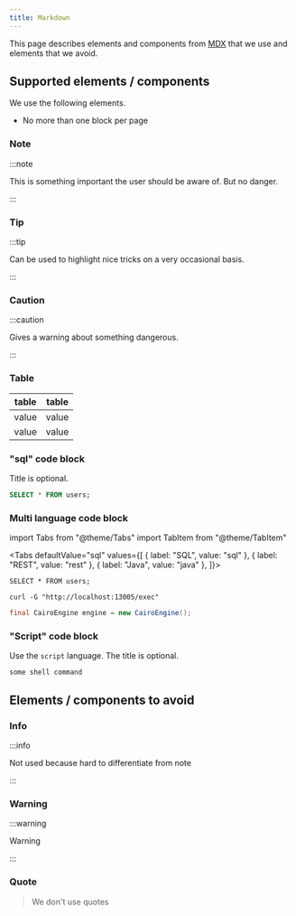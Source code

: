 ```yaml
---
title: Markdown
---
```


This page describes elements and components from
[MDX](https://github.com/mdx-js/mdx) that we use and elements that we avoid.

## Supported elements / components

We use the following elements.

- No more than one block per page

### Note

:::note

This is something important the user should be aware of. But no danger.

:::

### Tip

:::tip

Can be used to highlight nice tricks on a very occasional basis.

:::

### Caution

:::caution

Gives a warning about something dangerous.

:::

### Table

| table | table |
| ----- | ----- |
| value | value |
| value | value |

### "sql" code block

Title is optional.

```sql title="title"
SELECT * FROM users;
```

### Multi language code block

import Tabs from "@theme/Tabs"
import TabItem from "@theme/TabItem"

<Tabs defaultValue="sql" values={[
  { label: "SQL", value: "sql" },
  { label: "REST", value: "rest" },
  { label: "Java", value: "java" },
]}>

<TabItem value="sql">

```questdb-sql
SELECT * FROM users;
```

</TabItem>
<TabItem value="rest">

```shell
curl -G "http://localhost:13005/exec"
```

</TabItem>
<TabItem value="java">

```java
final CairoEngine engine = new CairoEngine();
```

</TabItem>

</Tabs>

### "Script" code block

Use the `script` language. The title is optional.

```shell
some shell command
```

## Elements / components to avoid

### Info

:::info

Not used because hard to differentiate from note

:::

### Warning

:::warning

Warning

:::

### Quote

> We don't use quotes
